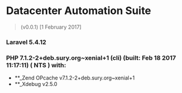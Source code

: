 # Datacenter Automation Suite 
> (v0.0.1) [1 February 2017]


###  **Laravel** 5.4.12

###  **PHP** 7.1.2-2+deb.sury.org~xenial+1 (cli) (built: Feb 18 2017 11:17:11) ( NTS ) with: 
- **_Zend OPcache v7.1.2-2+deb.sury.org~xenial+1
- **_Xdebug v2.5.0
